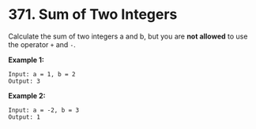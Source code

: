 # 371. Sum of Two Integers

Calculate the sum of two integers a and b, but you are **not allowed** to use the operator `+` and `-`.

**Example 1:**

```()
Input: a = 1, b = 2
Output: 3
```

**Example 2:**

```()
Input: a = -2, b = 3
Output: 1
```

